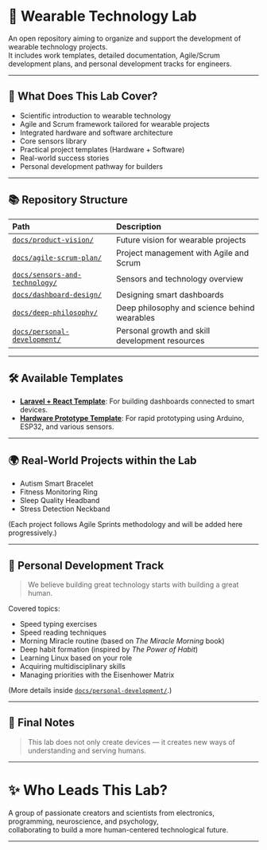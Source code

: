 # 🌟 Wearable Technology Lab

An open repository aiming to organize and support the development of wearable technology projects.  
It includes work templates, detailed documentation, Agile/Scrum development plans, and personal development tracks for engineers.

---

## 🚀 What Does This Lab Cover?

- Scientific introduction to wearable technology
- Agile and Scrum framework tailored for wearable projects
- Integrated hardware and software architecture
- Core sensors library
- Practical project templates (Hardware + Software)
- Real-world success stories
- Personal development pathway for builders

---

## 📚 Repository Structure

| Path | Description |
|:---|:---|
| [`docs/product-vision/`](./docs/product-vision/README.md) | Future vision for wearable projects |
| [`docs/agile-scrum-plan/`](./docs/agile-scrum-plan/README.md) | Project management with Agile and Scrum |
| [`docs/sensors-and-technology/`](./docs/sensors-and-technology/README.md) | Sensors and technology overview |
| [`docs/dashboard-design/`](./docs/dashboard-design/README.md) | Designing smart dashboards |
| [`docs/deep-philosophy/`](./docs/deep-philosophy/README.md) | Deep philosophy and science behind wearables |
| [`docs/personal-development/`](./docs/personal-development/README.md) | Personal growth and skill development resources |

---

## 🛠️ Available Templates

- **[Laravel + React Template](./backend/)**: For building dashboards connected to smart devices.
- **[Hardware Prototype Template](./hardware/)**: For rapid prototyping using Arduino, ESP32, and various sensors.

---

## 🌍 Real-World Projects within the Lab

- Autism Smart Bracelet
- Fitness Monitoring Ring
- Sleep Quality Headband
- Stress Detection Neckband

(Each project follows Agile Sprints methodology and will be added here progressively.)

---

## 🧠 Personal Development Track

> We believe building great technology starts with building a great human.

Covered topics:
- Speed typing exercises
- Speed reading techniques
- Morning Miracle routine (based on *The Miracle Morning* book)
- Deep habit formation (inspired by *The Power of Habit*)
- Learning Linux based on your role
- Acquiring multidisciplinary skills
- Managing priorities with the Eisenhower Matrix

(More details inside [`docs/personal-development/`](./docs/personal-development/README.md).)

---

## 💬 Final Notes

> This lab does not only create devices — it creates new ways of understanding and serving humans.

---

# ✨ Who Leads This Lab?

A group of passionate creators and scientists from electronics, programming, neuroscience, and psychology,  
collaborating to build a more human-centered technological future.

---
